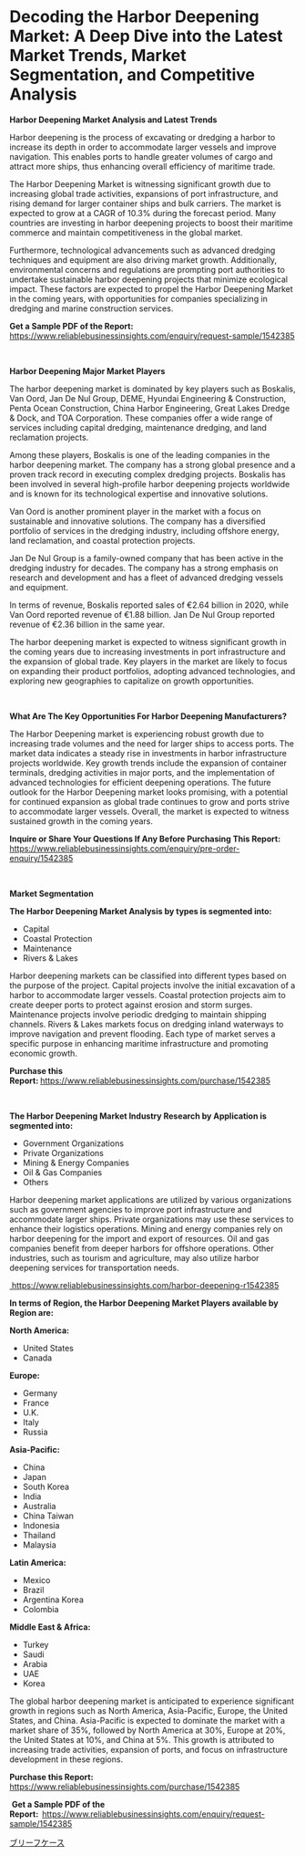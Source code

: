 <p><h1>Decoding the Harbor Deepening Market: A Deep Dive into the Latest Market Trends, Market Segmentation, and Competitive Analysis</h1></p><p><strong>Harbor Deepening Market Analysis and Latest Trends</strong></p>
<p><p>Harbor deepening is the process of excavating or dredging a harbor to increase its depth in order to accommodate larger vessels and improve navigation. This enables ports to handle greater volumes of cargo and attract more ships, thus enhancing overall efficiency of maritime trade.</p><p>The Harbor Deepening Market is witnessing significant growth due to increasing global trade activities, expansions of port infrastructure, and rising demand for larger container ships and bulk carriers. The market is expected to grow at a CAGR of 10.3% during the forecast period. Many countries are investing in harbor deepening projects to boost their maritime commerce and maintain competitiveness in the global market. </p><p>Furthermore, technological advancements such as advanced dredging techniques and equipment are also driving market growth. Additionally, environmental concerns and regulations are prompting port authorities to undertake sustainable harbor deepening projects that minimize ecological impact. These factors are expected to propel the Harbor Deepening Market in the coming years, with opportunities for companies specializing in dredging and marine construction services.</p></p>
<p><strong>Get a Sample PDF of the Report:&nbsp;</strong> <a href="https://www.reliablebusinessinsights.com/enquiry/request-sample/1542385">https://www.reliablebusinessinsights.com/enquiry/request-sample/1542385</a></p>
<p>&nbsp;</p>
<p><strong>Harbor Deepening Major Market Players</strong></p>
<p><p>The harbor deepening market is dominated by key players such as Boskalis, Van Oord, Jan De Nul Group, DEME, Hyundai Engineering & Construction, Penta Ocean Construction, China Harbor Engineering, Great Lakes Dredge & Dock, and TOA Corporation. These companies offer a wide range of services including capital dredging, maintenance dredging, and land reclamation projects.</p><p>Among these players, Boskalis is one of the leading companies in the harbor deepening market. The company has a strong global presence and a proven track record in executing complex dredging projects. Boskalis has been involved in several high-profile harbor deepening projects worldwide and is known for its technological expertise and innovative solutions.</p><p>Van Oord is another prominent player in the market with a focus on sustainable and innovative solutions. The company has a diversified portfolio of services in the dredging industry, including offshore energy, land reclamation, and coastal protection projects.</p><p>Jan De Nul Group is a family-owned company that has been active in the dredging industry for decades. The company has a strong emphasis on research and development and has a fleet of advanced dredging vessels and equipment.</p><p>In terms of revenue, Boskalis reported sales of €2.64 billion in 2020, while Van Oord reported revenue of €1.88 billion. Jan De Nul Group reported revenue of €2.36 billion in the same year.</p><p>The harbor deepening market is expected to witness significant growth in the coming years due to increasing investments in port infrastructure and the expansion of global trade. Key players in the market are likely to focus on expanding their product portfolios, adopting advanced technologies, and exploring new geographies to capitalize on growth opportunities.</p></p>
<p>&nbsp;</p>
<p><strong>What Are The Key Opportunities For Harbor Deepening Manufacturers?</strong></p>
<p><p>The Harbor Deepening market is experiencing robust growth due to increasing trade volumes and the need for larger ships to access ports. The market data indicates a steady rise in investments in harbor infrastructure projects worldwide. Key growth trends include the expansion of container terminals, dredging activities in major ports, and the implementation of advanced technologies for efficient deepening operations. The future outlook for the Harbor Deepening market looks promising, with a potential for continued expansion as global trade continues to grow and ports strive to accommodate larger vessels. Overall, the market is expected to witness sustained growth in the coming years.</p></p>
<p><strong>Inquire or Share Your Questions If Any Before Purchasing This Report:</strong> <a href="https://www.reliablebusinessinsights.com/enquiry/pre-order-enquiry/1542385">https://www.reliablebusinessinsights.com/enquiry/pre-order-enquiry/1542385</a></p>
<p>&nbsp;</p>
<p><strong>Market Segmentation</strong></p>
<p><strong>The Harbor Deepening Market Analysis by types is segmented into:</strong></p>
<p><ul><li>Capital</li><li>Coastal Protection</li><li>Maintenance</li><li>Rivers & Lakes</li></ul></p>
<p><p>Harbor deepening markets can be classified into different types based on the purpose of the project. Capital projects involve the initial excavation of a harbor to accommodate larger vessels. Coastal protection projects aim to create deeper ports to protect against erosion and storm surges. Maintenance projects involve periodic dredging to maintain shipping channels. Rivers & Lakes markets focus on dredging inland waterways to improve navigation and prevent flooding. Each type of market serves a specific purpose in enhancing maritime infrastructure and promoting economic growth.</p></p>
<p><strong>Purchase this Report:&nbsp;</strong><a href="https://www.reliablebusinessinsights.com/purchase/1542385">https://www.reliablebusinessinsights.com/purchase/1542385</a></p>
<p>&nbsp;</p>
<p><strong>The Harbor Deepening Market Industry Research by Application is segmented into:</strong></p>
<p><ul><li>Government Organizations</li><li>Private Organizations</li><li>Mining & Energy Companies</li><li>Oil & Gas Companies</li><li>Others</li></ul></p>
<p><p>Harbor deepening market applications are utilized by various organizations such as government agencies to improve port infrastructure and accommodate larger ships. Private organizations may use these services to enhance their logistics operations. Mining and energy companies rely on harbor deepening for the import and export of resources. Oil and gas companies benefit from deeper harbors for offshore operations. Other industries, such as tourism and agriculture, may also utilize harbor deepening services for transportation needs.</p></p>
<p><a href="https://www.reliablebusinessinsights.com/harbor-deepening-r1542385">&nbsp;https://www.reliablebusinessinsights.com/harbor-deepening-r1542385</a></p>
<p><strong>In terms of Region, the Harbor Deepening Market Players available by Region are:</strong></p>
<p>
    <p> <strong> North America: </strong>
        <ul>
            <li>United States</li>
            <li>Canada</li>
        </ul>
        </p> 
    <p> <strong> Europe: </strong>
        <ul>
            <li>Germany</li>
            <li>France</li>
            <li>U.K.</li>
            <li>Italy</li>
            <li>Russia</li>
        </ul>
        </p> 
    <p> <strong> Asia-Pacific: </strong>
        <ul>
            <li>China</li>
            <li>Japan</li>
            <li>South Korea</li>
            <li>India</li>
            <li>Australia</li>
            <li>China Taiwan</li>
            <li>Indonesia</li>
            <li>Thailand</li>
            <li>Malaysia</li>
        </ul>
        </p> 
    <p> <strong> Latin America: </strong>
        <ul>
            <li>Mexico</li>
            <li>Brazil</li>
            <li>Argentina Korea</li>
            <li>Colombia</li>
        </ul>
        </p> 
    <p> <strong> Middle East & Africa: </strong>
        <ul>
            <li>Turkey</li>
            <li>Saudi</li>
            <li>Arabia</li>
            <li>UAE</li>
            <li>Korea</li>
        </ul>
    </p>
    </p>
<p><p>The global harbor deepening market is anticipated to experience significant growth in regions such as North America, Asia-Pacific, Europe, the United States, and China. Asia-Pacific is expected to dominate the market with a market share of 35%, followed by North America at 30%, Europe at 20%, the United States at 10%, and China at 5%. This growth is attributed to increasing trade activities, expansion of ports, and focus on infrastructure development in these regions.</p></p>
<p><strong>Purchase this Report: </strong><a href="https://www.reliablebusinessinsights.com/purchase/1542385">https://www.reliablebusinessinsights.com/purchase/1542385</a></p>
<p>&nbsp;<strong>Get a Sample PDF of the Report:&nbsp;&nbsp;</strong><a href="https://www.reliablebusinessinsights.com/enquiry/request-sample/1542385">https://www.reliablebusinessinsights.com/enquiry/request-sample/1542385</a></p>
<p><strong></strong></p>
<p><p><a href="https://github.com/mohamedbakry57/Market-Research-Report-List-5/blob/main/76303756362.md">ブリーフケース</a></p></p>
